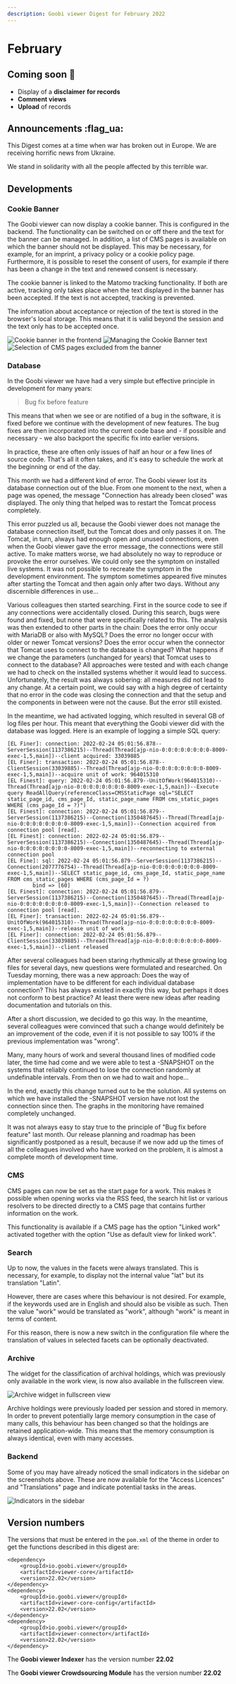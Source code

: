 ```yaml
---
description: Goobi viewer Digest for February 2022
---
```


# February

## Coming soon :rocket:&#x20;

* Display of a **disclaimer** **for records**
* **Comment views**
* **Upload** of records

## Announcements :flag\_ua:

This Digest comes at a time when war has broken out in Europe. We are receiving horrific news from Ukraine.&#x20;

We stand in solidarity with all the people affected by this terrible war.

## Developments

### Cookie Banner

The Goobi viewer can now display a cookie banner. This is configured in the backend. The functionality can be switched on or off there and the text for the banner can be managed. In addition, a list of CMS pages is available on which the banner should not be displayed. This may be necessary, for example, for an imprint, a privacy policy or a cookie policy page. Furthermore, it is possible to reset the consent of users, for example if there has been a change in the text and renewed consent is necessary.

The cookie banner is linked to the Matomo tracking functionality. If both are active, tracking only takes place when the text displayed in the banner has been accepted. If the text is not accepted, tracking is prevented.

The information about acceptance or rejection of the text is stored in the browser's local storage. This means that it is valid beyond the session and the text only has to be accepted once.

![Cookie banner in the frontend](../.gitbook/assets/22.02\_EN\_cookie-banner.png) ![Managing the Cookie Banner text](../.gitbook/assets/22.02\_EN\_cookie-banner-backend-top.png) ![Selection of CMS pages excluded from the banner](../.gitbook/assets/22.02\_EN\_cookie-banner-backend-bottom.png)

### Database

In the Goobi viewer we have had a very simple but effective principle in development for many years:

> Bug fix before feature

This means that when we see or are notified of a bug in the software, it is fixed before we continue with the development of new features. The bug fixes are then incorporated into the current code base and - if possible and necessary - we also backport the specific fix into earlier versions.

In practice, these are often only issues of half an hour or a few lines of source code. That's all it often takes, and it's easy to schedule the work at the beginning or end of the day.

This month we had a different kind of error. The Goobi viewer lost its database connection out of the blue. From one moment to the next, when a page was opened, the message "Connection has already been closed" was displayed. The only thing that helped was to restart the Tomcat process completely.

This error puzzled us all, because the Goobi viewer does not manage the database connection itself, but the Tomcat does and only passes it on. The Tomcat, in turn, always had enough open and unused connections, even when the Goobi viewer gave the error message, the connections were still active. To make matters worse, we had absolutely no way to reproduce or provoke the error ourselves. We could only see the symptom on installed live systems. It was not possible to recreate the symptom in the development environment. The symptom sometimes appeared five minutes after starting the Tomcat and then again only after two days. Without any discernible differences in use...

Various colleagues then started searching. First in the source code to see if any connections were accidentally closed. During this search, bugs were found and fixed, but none that were specifically related to this. The analysis was then extended to other parts in the chain: Does the error only occur with MariaDB or also with MySQL? Does the error no longer occur with older or newer Tomcat versions? Does the error occur when the connector that Tomcat uses to connect to the database is changed? What happens if we change the parameters (unchanged for years) that Tomcat uses to connect to the database? All approaches were tested and with each change we had to check on the installed systems whether it would lead to success. Unfortunately, the result was always sobering: all measures did not lead to any change. At a certain point, we could say with a high degree of certainty that no error in the code was closing the connection and that the setup and the components in between were not the cause. But the error still existed.

In the meantime, we had activated logging, which resulted in several GB of log files per hour. This meant that everything the Goobi viewer did with the database was logged. Here is an example of logging a simple SQL query:

```
[EL Finer]: connection: 2022-02-24 05:01:56.878--ServerSession(1137386215)--Thread(Thread[ajp-nio-0:0:0:0:0:0:0:0-8009-exec-1,5,main])--client acquired: 33039885
[EL Finer]: transaction: 2022-02-24 05:01:56.878--ClientSession(33039885)--Thread(Thread[ajp-nio-0:0:0:0:0:0:0:0-8009-exec-1,5,main])--acquire unit of work: 964015310
[EL Finest]: query: 2022-02-24 05:01:56.879--UnitOfWork(964015310)--Thread(Thread[ajp-nio-0:0:0:0:0:0:0:0-8009-exec-1,5,main])--Execute query ReadAllQuery(referenceClass=CMSStaticPage sql="SELECT static_page_id, cms_page_Id, static_page_name FROM cms_static_pages WHERE (cms_page_Id = ?)")
[EL Finest]: connection: 2022-02-24 05:01:56.879--ServerSession(1137386215)--Connection(1350487645)--Thread(Thread[ajp-nio-0:0:0:0:0:0:0:0-8009-exec-1,5,main])--Connection acquired from connection pool [read].
[EL Finest]: connection: 2022-02-24 05:01:56.879--ServerSession(1137386215)--Connection(1350487645)--Thread(Thread[ajp-nio-0:0:0:0:0:0:0:0-8009-exec-1,5,main])--reconnecting to external connection pool
[EL Fine]: sql: 2022-02-24 05:01:56.879--ServerSession(1137386215)--Connection(2077776754)--Thread(Thread[ajp-nio-0:0:0:0:0:0:0:0-8009-exec-1,5,main])--SELECT static_page_id, cms_page_Id, static_page_name FROM cms_static_pages WHERE (cms_page_Id = ?)
        bind => [60]
[EL Finest]: connection: 2022-02-24 05:01:56.879--ServerSession(1137386215)--Connection(1350487645)--Thread(Thread[ajp-nio-0:0:0:0:0:0:0:0-8009-exec-1,5,main])--Connection released to connection pool [read].
[EL Finer]: transaction: 2022-02-24 05:01:56.879--UnitOfWork(964015310)--Thread(Thread[ajp-nio-0:0:0:0:0:0:0:0-8009-exec-1,5,main])--release unit of work
[EL Finer]: connection: 2022-02-24 05:01:56.879--ClientSession(33039885)--Thread(Thread[ajp-nio-0:0:0:0:0:0:0:0-8009-exec-1,5,main])--client released
```

After several colleagues had been staring rhythmically at these growing log files for several days, new questions were formulated and researched. On Tuesday morning, there was a new approach: Does the way of implementation have to be different for each individual database connection? This has always existed in exactly this way, but perhaps it does not conform to best practice? At least there were new ideas after reading documentation and tutorials on this.

After a short discussion, we decided to go this way. In the meantime, several colleagues were convinced that such a change would definitely be an improvement of the code, even if it is not possible to say 100% if the previous implementation was "wrong".

Many, many hours of work and several thousand lines of modified code later, the time had come and we were able to test a -SNAPSHOT on the systems that reliably continued to lose the connection randomly at undefinable intervals. From then on we had to wait and hope...

In the end, exactly this change turned out to be the solution. All systems on which we have installed the -SNAPSHOT version have not lost the connection since then. The graphs in the monitoring have remained completely unchanged.

It was not always easy to stay true to the principle of "Bug fix before feature" last month. Our release planning and roadmap has been significantly postponed as a result, because if we now add up the times of all the colleagues involved who have worked on the problem, it is almost a complete month of development time.

### CMS

CMS pages can now be set as the start page for a work. This makes it possible when opening works via the RSS feed, the search hit list or various resolvers to be directed directly to a CMS page that contains further information on the work.

This functionality is available if a CMS page has the option "Linked work" activated together with the option "Use as default view for linked work".

### Search

Up to now, the values in the facets were always translated. This is necessary, for example, to display not the internal value "lat" but its translation "Latin".

However, there are cases where this behaviour is not desired. For example, if the keywords used are in English and should also be visible as such. Then the value "work" would be translated as "work", although "work" is meant in terms of content.

For this reason, there is now a new switch in the configuration file where the translation of values in selected facets can be optionally deactivated.

### Archive

The widget for the classification of archival holdings, which was previously only available in the work view, is now also available in the fullscreen view.

![Archive widget in fullscreen view](../.gitbook/assets/22.02\_EN\_fullscreen-archive-widget.png)

Archive holdings were previously loaded per session and stored in memory. In order to prevent potentially large memory consumption in the case of many calls, this behaviour has been changed so that the holdings are retained application-wide. This means that the memory consumption is always identical, even with many accesses.

### Backend

Some of you may have already noticed the small indicators in the sidebar on the screenshots above. These are now available for the "Access Licences" and "Translations" page and indicate potential tasks in the areas.

![Indicators in the sidebar](../.gitbook/assets/22.02\_EN\_backend.indicators.png)

## Version numbers&#x20;

The versions that must be entered in the `pom.xml` of the theme in order to get the functions described in this digest are:

```markup
<dependency>
    <groupId>io.goobi.viewer</groupId>
    <artifactId>viewer-core</artifactId>
    <version>22.02</version>
</dependency>
<dependency>
    <groupId>io.goobi.viewer</groupId>
    <artifactId>viewer-core-config</artifactId>
    <version>22.02</version>
</dependency>
<dependency>
    <groupId>io.goobi.viewer</groupId>
    <artifactId>viewer-connector</artifactId>
    <version>22.02</version>
</dependency>
```

The **Goobi viewer Indexer** has the version number **22.02**

The **Goobi viewer Crowdsourcing Module** has the version number **22.02**
